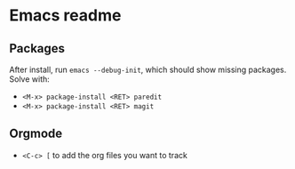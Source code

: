 # Emacs readme

## Packages

After install, run `emacs --debug-init`, which should show missing packages. Solve with:

* `<M-x> package-install <RET> paredit`
* `<M-x> package-install <RET> magit`

## Orgmode

* `<C-c> [` to add the org files you want to track
